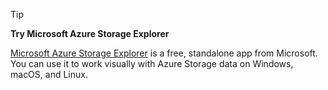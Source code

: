 > [!TIP]
> 
> **Try Microsoft Azure Storage Explorer**
> 
> [Microsoft Azure Storage Explorer](../vs-azure-tools-storage-manage-with-storage-explorer.md) is a free, standalone app from Microsoft. You can use it to work visually with Azure Storage data on Windows, macOS, and Linux.
> 
> 

